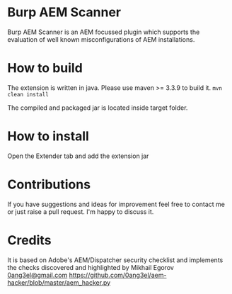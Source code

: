 # Burp AEM Scanner
Burp AEM Scanner is an AEM focussed plugin which supports the evaluation of well known misconfigurations of AEM installations.

# How to build
The extension is written in java. Please use maven >= 3.3.9 to build it.
 `mvn clean install`

The compiled and packaged jar is located inside target folder.
 
# How to install 
Open the Extender tab and add the extension jar

# Contributions
If you have suggestions and ideas for improvement feel free to contact me or just raise a pull request. I'm happy to discuss it.

# Credits
It is based on Adobe's AEM/Dispatcher security checklist and implements the checks discovered and highlighted by Mikhail Egorov <0ang3el@gmail.com> https://github.com/0ang3el/aem-hacker/blob/master/aem_hacker.py
